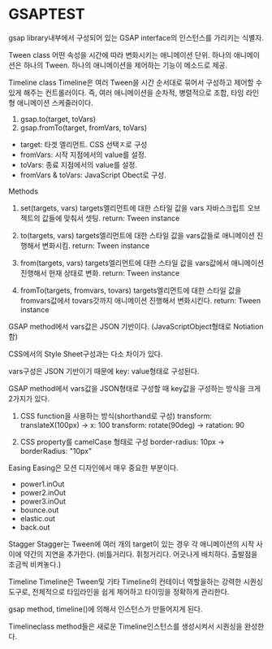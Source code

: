 # GSAPTEST

gsap
library내부에서 구성되어 있는 GSAP interface의 인스턴스를 가리키는 식별자.

Tween class
어떤 속성을 시간에 따라 변화시키는 애니메이션 단위.
하나의 애니메이션은 하나의 Tween. 
하나의 애니메이션을 제어하는 기능이 메소드로 제공.

Timeline class
Timeline은 여러 Tween을 시간 순서대로 묶어서 구성하고 제어할 수 있게 해주는 컨트롤러이다.
즉, 여러 애니메이션을 순차적, 병렬적으로 조합, 타임 라인형 애니메이션 스케줄러이다.

1) gsap.to(target, toVars)
2) gsap.fromTo(target, fromVars, toVars)

- target: 타겟 엘리먼트. CSS 선택ㅈ로 구성
- fromVars: 시작 지점에서의 value를 설정.
- toVars: 종료 지점에서의 value를 설정.
- fromVars & toVars: JavaScript Obect로 구성.

Methods
1) set(targets, vars)
targets엘리먼트에 대한 스타일 값을 vars 자바스크립트 오브젝트의 값들에 맞춰서 셋팅.
return: Tween instance

2) to(targets, vars)
targets엘리먼트에 대한 스타일 값을 vars값들로 애니메이션 진행해서 변화시킴.
return: Tween instance

3) from(targets, vars)
targets엘리먼트에 대한 스타일 값을 vars값에서 애니메이션 진행해서 현재 상태로 변화.
return: Tween instance

4) fromTo(targets, fromvars, tovars)
targets엘리먼트에 대한 스타일 값을 fromvars값에서 tovars갓까지 애니메이션 진행해서 변화시킨다.
return: Tween instance

GSAP method에서 vars값은 JSON 기반이다.
(JavaScriptObject형태로 Notiation 함)

CSS에서의 Style Sheet구성과는 다소 차이가 있다.

vars구성은 JSON 기반이기 때문에 key: value형태로 구성된다.

GSAP method에서 vars값을 JSON형태로 구성할 때 key값을 구성하는 방식을 크게 2가지가 있다.
1) CSS function을 사용하는 방식(shorthand로 구성)
transform: translateX(100px) -> x: 100
transform: rotate(90deg) -> ratation: 90

2) CSS property를 camelCase 형태로 구성
border-radius: 10px -> borderRadius: "10px"

Easing
Easing은 모션 디자인에서 매우 중요한 부분이다.
- power1.inOut
- power2.inOut
- power3.inOut
- bounce.out
- elastic.out
- back.out

Stagger
Stagger는 Tween에 여러 개의 target이 있는 경우 각 애니메이션의 시작 사이에 약간의 지연을 추가한다.
(비틀거리다. 휘청거리다. 어긋나게 배치하다. 출발점을 조금씩 비켜놓다.)

Timeline
Timeline은 Tween및 기타 Timeline의 컨테이너 역할을하는 강력한 시퀀싱도구로, 전체적으로 타임라인을 쉽게 제어하고 타이밍을 정확하게 관리한다.

gsap method, timeline()에 의해서 인스턴스가 만들어지게 된다.

Timelineclass method들은 새로운 Timeline인스턴스를 생성시켜서 시퀀싱을 완성한다.

